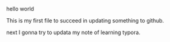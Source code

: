 hello world



This is my first file to succeed in updating something to github.

next I gonna try to updata my note of learning typora.